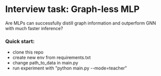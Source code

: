 # Interview task: Graph-less MLP
Are MLPs can successfully distill graph information and outperform GNN with much faster inference?


### Quick start:
 - clone this repo
 - create new env from requirements.txt
 - change path_to_data in main.py
 - run experiment with "python main.py --mode=teacher"